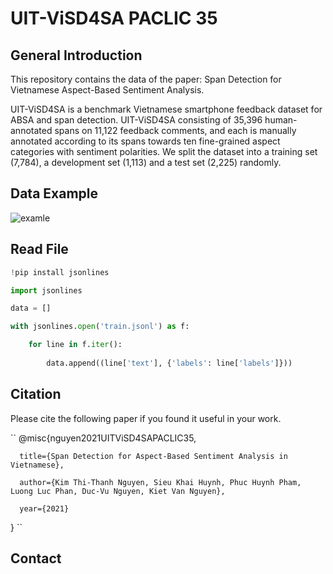 # UIT-ViSD4SA PACLIC 35
## General Introduction
This repository contains the data of the paper: Span Detection for Vietnamese Aspect-Based Sentiment Analysis. 

UIT-ViSD4SA is a benchmark Vietnamese smartphone feedback dataset for ABSA and span detection. UIT-ViSD4SA consisting of 35,396 human-annotated spans on 11,122 feedback comments, and each is manually annotated according to its spans towards ten fine-grained aspect categories with sentiment polarities. We split the dataset into a training set (7,784), a development set (1,113) and a test set (2,225) randomly.
## Data Example
![examle](https://github.com/kimkim00/UIT-ViSD4SA/blob/main/example.png)
## Read File
```python
!pip install jsonlines

import jsonlines

data = []

with jsonlines.open('train.jsonl') as f:

    for line in f.iter():
       
        data.append((line['text'], {'labels': line['labels']}))
```
## Citation
Please cite the following paper if you found it useful in your work.

``
@misc{nguyen2021UITViSD4SAPACLIC35,

      title={Span Detection for Aspect-Based Sentiment Analysis in Vietnamese}, 
      
      author={Kim Thi-Thanh Nguyen, Sieu Khai Huynh, Phuc Huynh Pham, Luong Luc Phan, Duc-Vu Nguyen, Kiet Van Nguyen},
      
      year={2021}
}
``
## Contact
